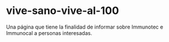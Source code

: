 # vive-sano-vive-al-100
Una página que tiene la finalidad de informar sobre Immunotec e Immunocal a personas interesadas.
